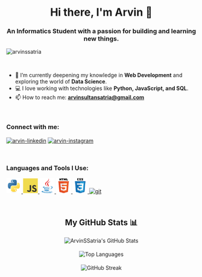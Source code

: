 <h1 align="center">Hi there, I'm Arvin 👋</h1>
<h3 align="center">An Informatics Student with a passion for building and learning new things.</h3>

<p align="left"> <img src="https://komarev.com/ghpvc/?username=arvinssatria&label=Profile%20views&color=0e75b6&style=flat" alt="arvinssatria" /> </p>

<br>

- 🌱 I’m currently deepening my knowledge in **Web Development** and exploring the world of **Data Science**.
- 💻 I love working with technologies like **Python, JavaScript, and SQL**.
- 📫 How to reach me: **arvinsultansatria@gmail.com**

<br>

<h3 align="left">Connect with me:</h3>
<p align="left">
<!-- Ganti '#' dengan link profil media sosialmu -->
<a href="#" target="blank"><img align="center" src="https://raw.githubusercontent.com/rahuldkjain/github-profile-readme-generator/master/src/images/icons/Social/linked-in-alt.svg" alt="arvin-linkedin" height="30" width="40" /></a>
<a href="#" target="blank"><img align="center" src="https://raw.githubusercontent.com/rahuldkjain/github-profile-readme-generator/master/src/images/icons/Social/instagram.svg" alt="arvin-instagram" height="30" width="40" /></a>
</p>

<br>

<h3 align="left">Languages and Tools I Use:</h3>
<p align="left">
  <!-- Ganti atau tambahkan ikon sesuai skill-mu. Cari ikon lain di: https://devicon.dev/ -->
  <a href="https://www.python.org" target="_blank" rel="noreferrer"> <img src="https://raw.githubusercontent.com/devicons/devicon/master/icons/python/python-original.svg" alt="python" width="40" height="40"/> </a>
  <a href="https://developer.mozilla.org/en-US/docs/Web/JavaScript" target="_blank" rel="noreferrer"> <img src="https://raw.githubusercontent.com/devicons/devicon/master/icons/javascript/javascript-original.svg" alt="javascript" width="40" height="40"/> </a>
  <a href="https://www.java.com" target="_blank" rel="noreferrer"> <img src="https://raw.githubusercontent.com/devicons/devicon/master/icons/java/java-original.svg" alt="java" width="40" height="40"/> </a>
  <a href="https://www.w3.org/html/" target="_blank" rel="noreferrer"> <img src="https://raw.githubusercontent.com/devicons/devicon/master/icons/html5/html5-original-wordmark.svg" alt="html5" width="40" height="40"/> </a>
  <a href="https://www.w3schools.com/css/" target="_blank" rel="noreferrer"> <img src="https://raw.githubusercontent.com/devicons/devicon/master/icons/css3/css3-original-wordmark.svg" alt="css3" width="40" height="40"/> </a>
  <a href="https://git-scm.com/" target="_blank" rel="noreferrer"> <img src="https://www.vectorlogo.zone/logos/git-scm/git-scm-icon.svg" alt="git" width="40" height="40"/> </a>
</p>

<br>

<h2 align="center">My GitHub Stats 📊</h2>
<p align="center">
  <!-- Statistik GitHub-mu, dengan tema warna yang sudah kamu pilih -->
  <img align="center" src="https://github-readme-stats.vercel.app/api?username=ArvinSSatria&show_icons=true&bg_color=17181C&title_color=00BFFF&text_color=ffffff&icon_color=00BFFF&hide_border=true&style=flat-square" alt="ArvinSSatria's GitHub Stats" />
  <br/><br/>
  <!-- Top Languages Card -->
  <img align="center" src="https://github-readme-stats.vercel.app/api/top-langs/?username=ArvinSSatria&layout=compact&bg_color=17181C&title_color=00BFFF&text_color=ffffff&hide_border=true&style=flat-square" alt="Top Languages" />
  <br/><br/>
  <!-- GitHub Streak -->
  <img align="center" src="https://streak-stats.demolab.com/?user=ArvinSSatria&background=17181C&fire=00BFFF&ring=00BFFF&currStreakNum=ffffff&sideNums=ffffff&currStreakLabel=00BFFF&sideLabels=ffffff&dates=ffffff&hide_border=true" alt="GitHub Streak" />
</p>
